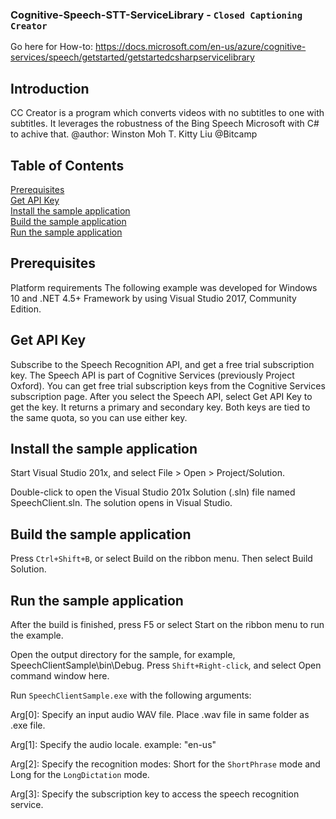 ### Cognitive-Speech-STT-ServiceLibrary - `Closed Captioning Creator`

Go here for How-to:
https://docs.microsoft.com/en-us/azure/cognitive-services/speech/getstarted/getstartedcsharpservicelibrary

## Introduction
CC Creator is a program which converts videos with no subtitles to one with subtitles. It leverages the robustness of the Bing Speech Microsoft with C# to achive that. 
@author: Winston Moh T.
         Kitty Liu
@Bitcamp

## Table of Contents
[Prerequisites](#prerequisites)<br/>
[Get API Key](#get_api_key)<br/>
[Install the sample application](#install_the_sample_application)<br/>
[Build the sample application](#build_the_sample_application)<br/>
[Run the sample application](#run_the_sample_application)<br/>

## <a name="prerequisites"></a>Prerequisites
Platform requirements
The following example was developed for Windows 10 and .NET 4.5+ Framework by using Visual Studio 2017, Community Edition.

## <a name="get_api_key"></a>Get API Key
Subscribe to the Speech Recognition API, and get a free trial subscription key.
The Speech API is part of Cognitive Services (previously Project Oxford). You can get free trial subscription keys from the Cognitive Services subscription page. After you select the Speech API, select Get API Key to get the key. It returns a primary and secondary key. Both keys are tied to the same quota, so you can use either key.

## <a name="install_the_sample_application"></a>Install the sample application
Start Visual Studio 201x, and select File > Open > Project/Solution.

Double-click to open the Visual Studio 201x Solution (.sln) file named SpeechClient.sln. The solution opens in Visual Studio.

## <a name="build_the_sample_application"></a>Build the sample application
Press `Ctrl+Shift+B`, or select Build on the ribbon menu. Then select Build Solution.

## <a name="run_the_sample_application"></a>Run the sample application
After the build is finished, press F5 or select Start on the ribbon menu to run the example.

Open the output directory for the sample, for example, SpeechClientSample\bin\Debug. Press `Shift+Right-click`, and select Open command window here.

Run `SpeechClientSample.exe` with the following arguments:

  Arg[0]: Specify an input audio WAV file. Place .wav file in same folder as .exe file.

  Arg[1]: Specify the audio locale. example: "en-us"

  Arg[2]: Specify the recognition modes: Short for the `ShortPhrase` mode and Long for the `LongDictation` mode.

  Arg[3]: Specify the subscription key to access the speech recognition service.
